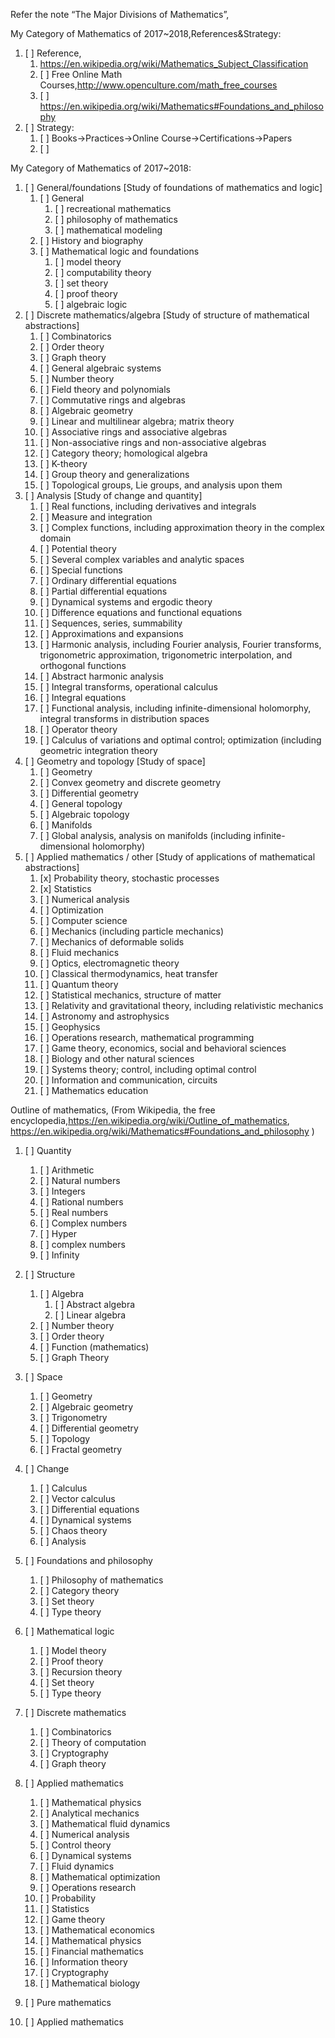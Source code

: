 Refer the note “The Major Divisions of Mathematics”,


My Category of Mathematics of 2017~2018,References&Strategy: 
1. [ ] Reference, 
    1. https://en.wikipedia.org/wiki/Mathematics_Subject_Classification
    2. [ ] Free Online Math Courses,http://www.openculture.com/math_free_courses
    3. [ ] https://en.wikipedia.org/wiki/Mathematics#Foundations_and_philosophy
2. [ ] Strategy: 
    1. [ ] Books->Practices->Online Course->Certifications->Papers
    2. [ ] 

My Category of Mathematics of 2017~2018:
1. [ ] General/foundations [Study of foundations of mathematics and logic]
    1. [ ] General
        1. [ ] recreational mathematics
        2. [ ] philosophy of mathematics
        3. [ ] mathematical modeling
    2. [ ] History and biography
    3. [ ] Mathematical logic and foundations
        1. [ ] model theory
        2. [ ] computability theory
        3. [ ] set theory
        4. [ ] proof theory
        5. [ ] algebraic logic
2. [ ] Discrete mathematics/algebra [Study of structure of mathematical abstractions]
    1. [ ] Combinatorics
    2. [ ] Order theory 
    3. [ ] Graph theory
    4. [ ] General algebraic systems
    5. [ ] Number theory
    6. [ ] Field theory and polynomials
    7. [ ] Commutative rings and algebras
    8. [ ] Algebraic geometry
    9. [ ] Linear and multilinear algebra; matrix theory
    10. [ ] Associative rings and associative algebras
    11. [ ] Non-associative rings and non-associative algebras
    12. [ ] Category theory; homological algebra
    13. [ ] K-theory
    14. [ ] Group theory and generalizations
    15. [ ] Topological groups, Lie groups, and analysis upon them
3. [ ] Analysis [Study of change and quantity]
    1. [ ] Real functions, including derivatives and integrals
    2. [ ] Measure and integration
    3. [ ] Complex functions, including approximation theory in the complex domain
    4. [ ] Potential theory
    5. [ ] Several complex variables and analytic spaces
    6. [ ] Special functions
    7. [ ] Ordinary differential equations
    8. [ ] Partial differential equations
    9. [ ] Dynamical systems and ergodic theory
    10. [ ] Difference equations and functional equations
    11. [ ] Sequences, series, summability
    12. [ ] Approximations and expansions
    13. [ ] Harmonic analysis, including Fourier analysis, Fourier transforms, trigonometric approximation, trigonometric interpolation, and orthogonal functions
    14. [ ] Abstract harmonic analysis
    15. [ ] Integral transforms, operational calculus
    16. [ ] Integral equations
    17. [ ] Functional analysis, including infinite-dimensional holomorphy, integral transforms in distribution spaces
    18. [ ] Operator theory
    19. [ ] Calculus of variations and optimal control; optimization (including geometric integration theory
4. [ ] Geometry and topology [Study of space]
    1. [ ] Geometry
    2. [ ] Convex geometry and discrete geometry
    3. [ ] Differential geometry
    4. [ ] General topology 
    5. [ ] Algebraic topology
    6. [ ] Manifolds
    7. [ ] Global analysis, analysis on manifolds (including infinite-dimensional holomorphy)
5. [ ] Applied mathematics / other [Study of applications of mathematical abstractions]
    1. [x] Probability theory, stochastic processes
    2. [x] Statistics
    3. [ ] Numerical analysis
    4. [ ] Optimization
    5. [ ] Computer science
    6. [ ] Mechanics (including particle mechanics)
    7. [ ] Mechanics of deformable solids
    8. [ ] Fluid mechanics
    9. [ ] Optics, electromagnetic theory
    10. [ ] Classical thermodynamics, heat transfer
    11. [ ] Quantum theory
    12. [ ] Statistical mechanics, structure of matter
    13. [ ] Relativity and gravitational theory, including relativistic mechanics
    14. [ ] Astronomy and astrophysics
    15. [ ] Geophysics
    16. [ ] Operations research, mathematical programming
    17. [ ] Game theory, economics, social and behavioral sciences
    18. [ ] Biology and other natural sciences
    19. [ ] Systems theory; control, including optimal control
    20. [ ] Information and communication, circuits
    21. [ ] Mathematics education


Outline of mathematics,
(From Wikipedia, the free encyclopedia,https://en.wikipedia.org/wiki/Outline_of_mathematics, https://en.wikipedia.org/wiki/Mathematics#Foundations_and_philosophy )

1. [ ] Quantity
    1. [ ] Arithmetic
    2. [ ] Natural numbers
    3. [ ] Integers
    4. [ ] Rational numbers
    5. [ ] Real numbers
    6. [ ] Complex numbers
    7. [ ] Hyper
    8. [ ] complex numbers
    9. [ ] Infinity
2. [ ] Structure
    1. [ ] Algebra
        1. [ ] Abstract algebra
        2. [ ] Linear algebra
    2. [ ] Number theory
    3. [ ] Order theory
    4. [ ] Function (mathematics)
    5. [ ] Graph Theory
3. [ ] Space
    1. [ ] Geometry
    2. [ ] Algebraic geometry
    3. [ ] Trigonometry
    4. [ ] Differential geometry
    5. [ ] Topology
    6. [ ] Fractal geometry
4. [ ] Change
    1. [ ] Calculus
    2. [ ] Vector calculus
    3. [ ] Differential equations
    4. [ ] Dynamical systems
    5. [ ] Chaos theory
    6. [ ] Analysis
5. [ ] Foundations and philosophy
    1. [ ] Philosophy of mathematics
    2. [ ] Category theory
    3. [ ] Set theory
    4. [ ] Type theory
6. [ ] Mathematical logic
    1. [ ] Model theory
    2. [ ] Proof theory
    3. [ ] Recursion theory
    4. [ ] Set theory
    5. [ ] Type theory
7. [ ] Discrete mathematics
    1. [ ] Combinatorics
    2. [ ] Theory of computation
    3. [ ] Cryptography
    4. [ ] Graph theory
8. [ ] Applied mathematics
    1. [ ] Mathematical physics
    2. [ ] Analytical mechanics
    3. [ ] Mathematical fluid dynamics
    4. [ ] Numerical analysis
    5. [ ] Control theory
    6. [ ] Dynamical systems
    7. [ ] Fluid dynamics
    8. [ ] Mathematical optimization
    9. [ ] Operations research
    10. [ ] Probability
    11. [ ] Statistics
    12. [ ] Game theory
    13. [ ] Mathematical economics
    14. [ ] Mathematical physics
    15. [ ] Financial mathematics
    16. [ ] Information theory 
    17. [ ] Cryptography
    18. [ ] Mathematical biology
 

1. [ ] Pure mathematics
2. [ ] Applied mathematics

